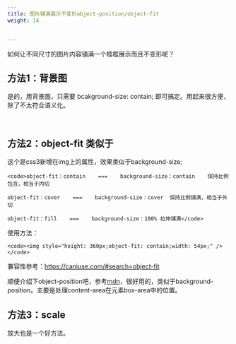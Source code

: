 ```yaml
---
title: 图片铺满展示不变形object-position/object-fit
weight: 14


---
```

<p id="CMKcotv">
  如何让不同尺寸的图片内容铺满一个框框展示而且不变形呢？
</p>

## 方法1：背景图

是的，用背景图，只需要 bcakground-size: contain; 即可搞定。用起来很方便，除了不太符合语义化。

&nbsp;

## 方法2：object-fit 类似于

这个是css3新增在img上的属性，效果类似于background-size;

    <code>object-fit：contain    ===    background-size：contain    保持比例包含，相当于内切
    
    object-fit：cover    ===    background-size：cover  保持比例铺满，相当于外切
    
    object-fit：fill    ===    background-size：100% 拉伸铺满</code>

使用方法：

    <code><img style="height: 360px;object-fit: contain;width: 54px;" />
    </code>

兼容性参考：https://caniuse.com/#search=object-fit

顺便介绍下object-position吧，参考[mdn][1]，很好用的，类似于background-position。主要是处理content-area在元素box-area中的位置。

## 方法3：scale

放大也是一个好方法。

<audio style="display: none;" controls="controls"></audio>

<audio style="display: none;" controls="controls"></audio>

<audio style="display: none;" controls="controls"></audio>

<audio style="display: none;" controls="controls"></audio>

<audio style="display: none;" controls="controls"></audio>

<audio style="display: none;" controls="controls"></audio>

 [1]: https://developer.mozilla.org/en-US/docs/Web/CSS/object-position
